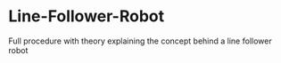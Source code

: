 # Line-Follower-Robot
Full procedure with theory explaining the concept behind a line follower robot
